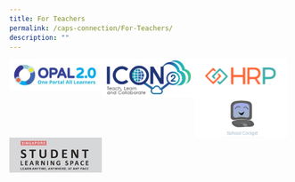 ```yaml
---
title: For Teachers
permalink: /caps-connection/For-Teachers/
description: ""
---
```

<a href="https://idm.opal2.moe.edu.sg/account/login?returnUrl=%2F"><img src="/images/OPAL.jpg" 
     style="width:33%;float:left"></a>

<a href="https://icon.moe.edu.sg/"><img src="/images/iCON%20Mail.png" 
     style="width:33%;float:left"></a>
		 
<a href="https://www.hrp.gov.sg/hrp/#/"><img src="/images/HRP.png" 
     style="width:33%;float:left"></a>

<br><br>

<a href="https://schoolcockpit.moe.gov.sg/"><img src="/images/School%20Cockpit.png" 
     style="width:33%;float:left"></a>
		 
<a href="https://vle.learning.moe.edu.sg/login"><img src="/images/SLS.jpeg" 
     style="width:33%;float:left"></a>